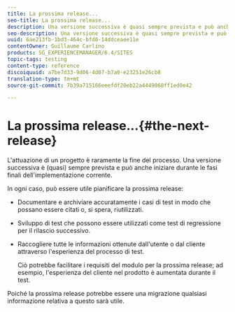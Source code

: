 ```yaml
---
title: La prossima release...
seo-title: La prossima release...
description: Una versione successiva è quasi sempre prevista e può anche iniziare durante le fasi finali dell'implementazione corrente
seo-description: Una versione successiva è quasi sempre prevista e può anche iniziare durante le fasi finali dell'implementazione corrente
uuid: 6ae213fb-1bd3-464c-bfd0-14ddceaee11e
contentOwner: Guillaume Carlino
products: SG_EXPERIENCEMANAGER/6.4/SITES
topic-tags: testing
content-type: reference
discoiquuid: a7be7d33-9d06-4d07-b7a0-e23251e26cb8
translation-type: tm+mt
source-git-commit: 7b39a715166eeefdf20eb22a4449068ff1ed0e42

---
```



# La prossima release...{#the-next-release}

L&#39;attuazione di un progetto è raramente la fine del processo. Una versione successiva è (quasi) sempre prevista e può anche iniziare durante le fasi finali dell&#39;implementazione corrente.

In ogni caso, può essere utile pianificare la prossima release:

* Documentare e archiviare accuratamente i casi di test in modo che possano essere citati o, si spera, riutilizzati.
* Sviluppo di test che possono essere utilizzati come test di regressione per il rilascio successivo.
* Raccogliere tutte le informazioni ottenute dall&#39;utente o dal cliente attraverso l&#39;esperienza del processo di test.

   Ciò potrebbe facilitare i requisiti del modulo per la prossima release; ad esempio, l&#39;esperienza del cliente nel prodotto è aumentata durante il test.

Poiché la prossima release potrebbe essere una migrazione qualsiasi informazione relativa a questo sarà utile.
